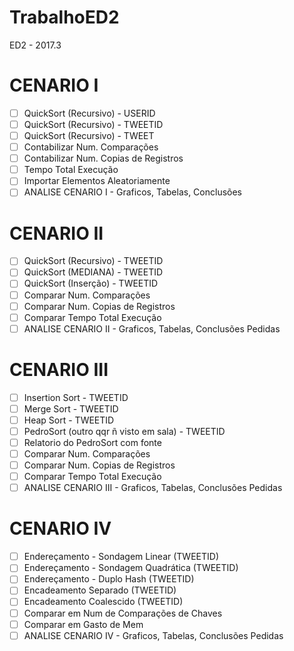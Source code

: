 # TrabalhoED2
ED2 - 2017.3

# CENARIO I
- [ ] QuickSort (Recursivo) - USERID
- [ ] QuickSort (Recursivo) - TWEETID
- [ ] QuickSort (Recursivo) - TWEET
- [ ] Contabilizar Num. Comparações
- [ ] Contabilizar Num. Copias de Registros
- [ ] Tempo Total Execução
- [ ] Importar Elementos Aleatoriamente
- [ ] ANALISE CENARIO I -  Graficos, Tabelas, Conclusões

# CENARIO II
- [ ] QuickSort (Recursivo) - TWEETID
- [ ] QuickSort (MEDIANA) - TWEETID
- [ ] QuickSort (Inserção) - TWEETID
- [ ] Comparar Num. Comparações
- [ ] Comparar Num. Copias de Registros
- [ ] Comparar Tempo Total Execução
- [ ] ANALISE CENARIO II -  Graficos, Tabelas, Conclusões Pedidas

# CENARIO III
- [ ] Insertion Sort - TWEETID
- [ ] Merge Sort - TWEETID
- [ ] Heap Sort - TWEETID
- [ ] PedroSort (outro qqr ñ visto em sala) - TWEETID
- [ ] Relatorio do PedroSort com fonte
- [ ] Comparar Num. Comparações
- [ ] Comparar Num. Copias de Registros
- [ ] Comparar Tempo Total Execução
- [ ] ANALISE CENARIO III -  Graficos, Tabelas, Conclusões Pedidas

# CENARIO IV
- [ ] Endereçamento - Sondagem Linear (TWEETID)
- [ ] Endereçamento - Sondagem Quadrática (TWEETID)
- [ ] Endereçamento - Duplo Hash (TWEETID)
- [ ] Encadeamento Separado (TWEETID)
- [ ] Encadeamento Coalescido (TWEETID)
- [ ] Comparar em Num de Comparações de Chaves
- [ ] Comparar em Gasto de Mem
- [ ] ANALISE CENARIO IV -  Graficos, Tabelas, Conclusões Pedidas
